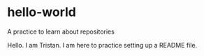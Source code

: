 # hello-world
A practice to learn about repositories

Hello. I am Tristan. I am here to practice setting up a README file.
